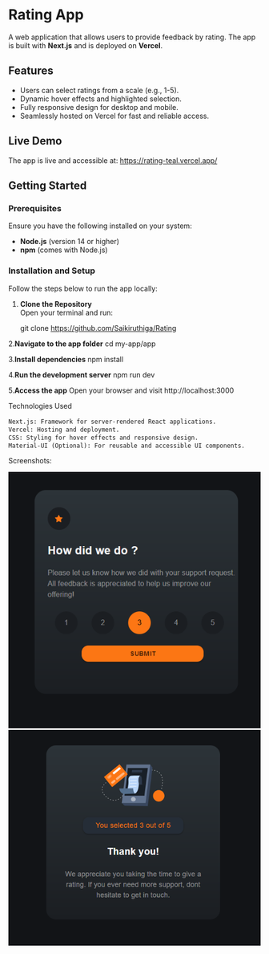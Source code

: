 # Rating App

A web application that allows users to provide feedback by rating. The app is built with **Next.js** and is deployed on **Vercel**.

## Features

- Users can select ratings from a scale (e.g., 1-5).
- Dynamic hover effects and highlighted selection.
- Fully responsive design for desktop and mobile.
- Seamlessly hosted on Vercel for fast and reliable access.

## Live Demo

The app is live and accessible at: https://rating-teal.vercel.app/

## Getting Started

### Prerequisites

Ensure you have the following installed on your system:

- **Node.js** (version 14 or higher)
- **npm** (comes with Node.js)

### Installation and Setup

Follow the steps below to run the app locally:

1. **Clone the Repository**  
   Open your terminal and run:

   git clone https://github.com/Saikiruthiga/Rating

2.**Navigate to the app folder**
cd my-app/app

3.**Install dependencies**
npm install

4.**Run the development server**
npm run dev

5.**Access the app**
Open your browser and visit http://localhost:3000

Technologies Used

    Next.js: Framework for server-rendered React applications.
    Vercel: Hosting and deployment.
    CSS: Styling for hover effects and responsive design.
    Material-UI (Optional): For reusable and accessible UI components.

Screenshots:

![Rating page](image.png)
![Acknowledgement page](image-1.png)

